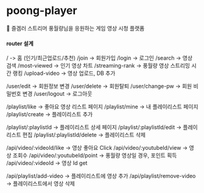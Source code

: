 # poong-player

🚀 즐겜러 스트리머 풍월량님을 응원하는 게임 영상 시청 플랫폼

#### router 설계

/ -> 홈 (인기/최근업로드/추천)
/join -> 회원가입
/login -> 로그인
/search -> 영상 검색
/most-viewed -> 인기 영상 차트
/streaming-rank -> 풍월량 영상 스트리밍 시간 랭킹
/upload-video -> 영상 업로드, DB 추가

/user/edit -> 회원정보 변경
/user/delete -> 회원탈퇴
/user/change-pw -> 회원 비밀번호 변경
/user/logout -> 로그아웃

/playlist/like -> 좋아요 영상 리스트 페이지
/playlist/mine -> 내 플레이리스트 페이지
/playlist/create -> 플레이리스트 추가

/playlist/:playlistId -> 플레이리스트 상세 페이지
/playlist/:playlistId/edit -> 플레이리스트 편집
/playlist/:playlistId/delete -> 플레이리스트 삭제

/api/video/:videoId/like -> 영상 좋아요 Click
/api/video/:youtubeId/view -> 영상 조회수
/api/video/:youtubeId/point -> 풍월량 영상일 경우, 포인트 획득
/api/video/:videoId -> 영상 Id get

/api/playlist/add-video -> 플레이리스트에 영상 추가
/api/playlist/remove-video -> 플레이리스트에서 영상 삭제
